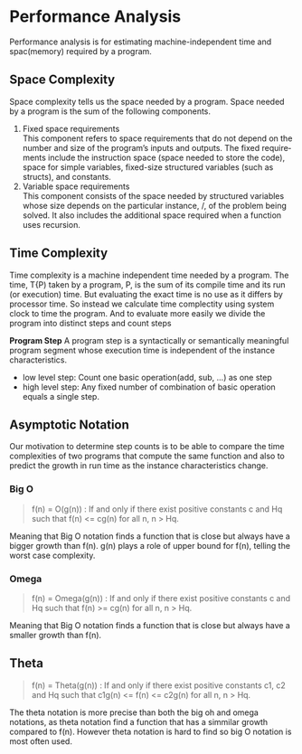 # Performance Analysis
Performance analysis is for estimating machine-independent time and spac(memory) required by a program.

## Space Complexity
Space complexity tells us the space needed by a program. Space needed by a program is the sum of the following components.

1. Fixed space requirements   
This component refers to space requirements that do not
depend on the number and size of the program’s inputs and outputs. The fixed require­
ments include the instruction space (space needed to store the code), space for simple
variables, fixed-size structured variables (such as structs), and constants.
2. Variable space requirements   
This component consists of the space needed by
structured variables whose size depends on the particular instance, /, of the problem
being solved. It also includes the additional space required when a function uses recursion.

## Time Complexity
Time complexity is a machine independent time needed by a program. The time, T{P) taken by a program, P, is the sum of its compile time and its run (or exe­cution) time. But evaluating the exact time is no use as it differs by processor time. So instead we calculate  time complectity using system clock to time the program. And to evaluate more easily we divide the program into distinct steps and count steps

**Program Step**
A program step is a syntactically or semantically meaningful program seg­ment whose execution time is independent of the instance characteristics.

- low level step: Count one basic operation(add, sub, ...) as one step
- high level step: Any fixed number of combination of basic operation equals a single step.

## Asymptotic Notation
Our motivation to determine step counts is to be able to compare the time complexities of two programs that compute the same function and also to predict the growth in run time as the instance characteristics change.

### Big O
> f(n) = O(g(n)) : If and only if there exist positive constants c and Hq such that f(n) <= cg(n) for all n, n > Hq.

Meaning that Big O notation finds a function that is close but always have a bigger growth than f(n). g(n) plays a role of upper bound for f(n), telling the worst case complexity.


### Omega
> f(n) = Omega(g(n)) : If and only if there exist positive constants c and Hq such that f(n) >= cg(n) for all n, n > Hq.

Meaning that Big O notation finds a function that is close but always have a smaller growth than f(n).

## Theta
> f(n) = Theta(g(n)) : If and only if there exist positive constants c1, c2 and Hq such that c1g(n) <= f(n) <= c2g(n) for all n, n > Hq.

The theta notation is more precise than both the big oh and omega notations, as theta notation find a function that has a simmilar growth compared to f(n). However theta notation is hard to find so big O notation is most often used.